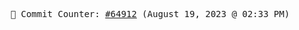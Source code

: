 <p align="center">
    <samp>
        📮 Commit Counter: <a href="https://github.com/Javascript-void0/Javascript-void0/commits/main">#64912</a> (August 19, 2023 @ 02:33 PM)
    </samp>
</p>
